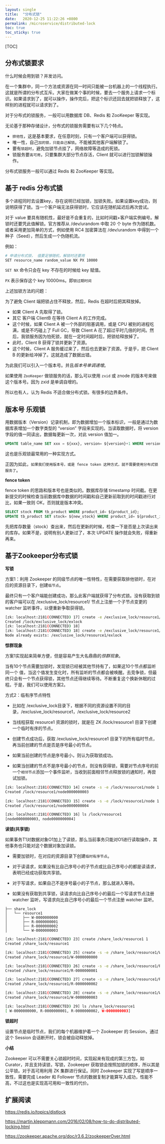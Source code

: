 ```yaml
---
layout: single
title:  "分布式锁"
date:   2020-12-25 11:22:26 +0800
permalink: /microservice/distributed-lock
toc: true
toc_sticky: true
---
```




[TOC]



## 分布式锁要求

什么时候会用到锁？并发访问。

在一个集群中，同一个方法或资源在同一时间只能被一台机器上的一个线程执行。这就是所谓的分布式互斥。大家在做某个事的时候，要去一个服务上请求一个标识。如果请求到了，就可以操作，操作完后，把这个标识还回去就把锁释放了，这样别的进程就可以请求到了。

对于分布式的锁服务，一般可以用数据库 DB、Redis 和 ZooKeeper 等实现。

无论基于那种存储设计，分布式的锁服务需要有以下几个特点。

- `排他性`，这是基本要求，在任意时刻，只有一个客户端可以获得锁。
- 唯一性，自己`加的锁，只能自己解锁`。不能被其他客户端解锁了。
- 要有`锁超时`，避免加锁节点挂了，网络故障等造成的死锁。
- 锁服务要`高可用`，只要集群大部分节点存活，Client 就可以进行加锁解锁操作。

分布式锁服务一般可以通过 Redis 和 ZooKeeper 等实现。

## 基于 redis 分布式锁

多个进程同时去设置key，存在说明已经加锁，加锁失败。如果设置key成功，则说明获得了锁。当一个客户端无法获得锁时，它应该在随机延迟后再次尝试。

对于 value 要具有随机性，最好是不会重复的，比如时间戳+客户端实例编号。解锁时还要凭此值解锁。官方推荐从 /dev/urandom 中取 20 个 byte 作为随机数。或者采用更加简单的方式，例如使用 RC4 加密算法在 /dev/urandom 中得到一个种子（Seed），然后生成一个伪随机流。

例如：

```bash
# 申请分布式锁， 值要足够随机，解锁时还要用
SET resource_name random_value NX PX 10000
```

`SET NX` 命令只会在 key 不存在的时候给 key 赋值。

`PX` 表示保存这个 key 10000ms。即`锁过期时间`



上述加锁方法的问题：

为了避免 Client 端把锁占住不释放，然后，Redis 在超时后把其释放掉。

- 如果 Client A 先取得了锁。
- 其它 客户端 ClientB 在等待 Client A 的工作完成。
- 这个时候，如果 Client A 被一个外部的阻塞调用，或是 CPU 被别的进程吃满，或是不巧碰上了 Full GC，导致 Client A 花了超过平时几倍的时间。然后，我锁服务因为怕死锁，就在一定时间超时后，把锁给释放掉了。
- 此时，Client B 获得了锁并更新了资源。
- 这个时候，Client A 服务缓过来了，然后也去更新了资源。于是乎，把 Client B 的更新给冲掉了。这就造成了数据出错。



为此我们可以引入一个版本号。并且*版本号单调递增*。

如果使用 `ZooKeeper` 做锁服务的话，那么可以使用 `zxid` 或 znode 的版本号来做这个版本号。因为 zxid 是单调自增的。

所以也有人，认为 Redis 不适合做分布式锁。有很多的边界条件。

## 版本号 乐观锁

用数据版本（Version）记录机制，即为数据增加一个版本标识，一般是通过为数据库表增加一个数字类型的 “version” 字段来实现的。当读取数据时，将 version 字段的值一同读出，数据每更新一次，对此 version 值加一。

```sql
UPDATE table_name SET xxx = ${xxx}, version= ${version}+1 WHERE version = ${version};
```

这也是乐观锁最常用的一种实现方式。

正因为如此，`如果我们使用版本号，或是 fence token 这种方式，就不需要使用分布式锁服务了`。



**fence token**

fence token 的思路和版本号也是类似的。数据库存储 timestamp 时间截。在更新提交的时候检查当前数据库中数据的时间戳和自己更新前取到的时间戳进行对比，如果一致则 OK，否则就是版本冲突。

```sql
SELECT stock FROM tb_product WHERE product_id= ${product_id};
UPDATE tb_product SET stock= ${new_stock} WHERE product_id= ${product_id} AND stock= ${stock};
```

先把库存数量（stock）查出来，然后在更新的时候，检查一下是否是上次读出来的库存。如果不是，说明有别人更新过了，本次 UPDATE 操作就会失败，得重新再来。



## 基于Zookeeper分布式锁

**写锁**

方案1：利用 Zookeeper 的同级节点的唯一性特性，在需要获取排他锁时，在对应的资源目录下，创建`临节点`。

最终只有一个客户端能创建成功，那么此客户端就获得了分布式锁。没有获取到锁的客户端可以在 /exclusive_lock/resource1/ 节点上注册一个子节点变更的 watcher 监听事件，以便重新争取获得锁。

```bash
[zk: localhost:2181(CONNECTED) 17] create -e /exclusive_lock/resource1/exlock 1 
Created /lock/exclusive_lock/exlock
[zk: localhost:2181(CONNECTED) 18] 
[zk: localhost:2181(CONNECTED) 18] create -e /exclusive_lock/resource1/exlock 1
Node already exists: /exclusive_lock/resource1/exlock
```



**惊群现象**

方案1实现起来简单方便，但是容易产生大名鼎鼎的*惊群现象*。

当有10个节点需要加锁时，发现锁已经被其他节持有了，如果这10个节点都监听同一个 值，当这个值发生变化时，所有监听的节点都会被唤醒。去竞争锁，但最终只会有一个节点获得锁，其他节点还得继续等待。不断重复这个换新休眠的过程。于是，我们可以使用方案2。



方式2：临有序节点特性

- 比如在 /exclusive_lock目录下，根据不同的资源设置不同的目录，/exclusive_lock/resource1，/exclusive_lock/resource2

- 当线程获取 resource1 资源的锁时，就是在 ZK /lock/resource1 目录下创建一个临时有序的节点。

- 创建节点成功后，获取 /exclusive_lock/resource1 目录下的所有临时节点，再当前创建的节点是否是序号最小的节点。

- 如果当前创建的节点是序号最小，则认为获取锁成功。

- 如果当创建的节点不是序号最小的节点，则没有获得锁，需要对节点序号的前一个`相邻节点`添加一个事件监听，当收到前面相邻节点释放锁的通知时，再尝试加锁。

```bash
[zk: localhost:2181(CONNECTED) 14] create -s -e /lock/resource1/node 1
Created /lock/resource1/node0000000003
 
[zk: localhost:2181(CONNECTED) 15] create -s -e /lock/resource1/node 1
Created /lock/resource1/node0000000004

[zk: localhost:2181(CONNECTED) 16] ls /lock/resource1
[node0000000003, node0000000004]

```



**读锁(共享锁)**

如果事务T1对数据对象O1加上了读锁，那么当前事务只能对O1进行读取操作，其他事务也只能对这个数据对象加读锁。

- 需要加锁时，在对应的资源目录下创建`临时有序节点`。

- 对于读请求，如果没有比自己序号小的子节点或比自己序号小的都是读请求，表明已经成功获取共享锁。
- 对于写请求，如果自己不是序号最小的子节点，那么就进入等待。
- 如果没有获取到共享锁，读请求向比自己序号小的最后一个写请求节点注册 watcher 监听，写请求向比自己序号小的最后一个节点注册 watcher 监听。

```
├── share_lock
│   └── resource1
│       ├── W-0000000000
│       ├── R-0000000001
│       ├── R-0000000002
│       └── W-0000000003
```



```bash
[zk: localhost:2181(CONNECTED) 23] create /share_lock/resource1 1
Created /share_lock/resource1

[zk: localhost:2181(CONNECTED) 25] create -s -e /share_lock/resource1/W- 1
Created /share_lock/resource1/W-0000000000

[zk: localhost:2181(CONNECTED) 26] create -s -e /share_lock/resource1/R- 1
Created /share_lock/resource1/R-0000000001

[zk: localhost:2181(CONNECTED) 27] create -s -e /share_lock/resource1/R- 1
Created /share_lock/resource1/R-0000000002

[zk: localhost:2181(CONNECTED) 28] create -s -e /share_lock/resource1/W- 1
Created /share_lock/resource1/W-0000000003

[zk: localhost:2181(CONNECTED) 29] ls /share_lock/resource1
[ W-0000000000, R-0000000001, R-0000000002, W-0000000003]

```



**锁超时**

设置节点是临时节点，我们的每个机器维护着一个 Zookeeper 的 Session，通过这个 Session 会话断开时，锁会被自动释放掉。

**小结**

Zookeeper 可以不需要关心锁超时时间，实现起来有现成的第三方包，如 Curator，并且支持读锁，写锁，Zookeeper 获取锁会按照加锁的顺序，所以其是公平锁。对于高可用利用 ZK 集群进行保证。同时 Zookeeper 实现了写是顺序一致性，需要完成 Leader 和 Follower 节点的数据复制才能算写入成功，性能不高，不过这也是实现高可用和一致性的代价。



## 扩展阅读

https://redis.io/topics/distlock

https://martin.kleppmann.com/2016/02/08/how-to-do-distributed-locking.html

https://zookeeper.apache.org/doc/r3.6.2/zookeeperOver.html











